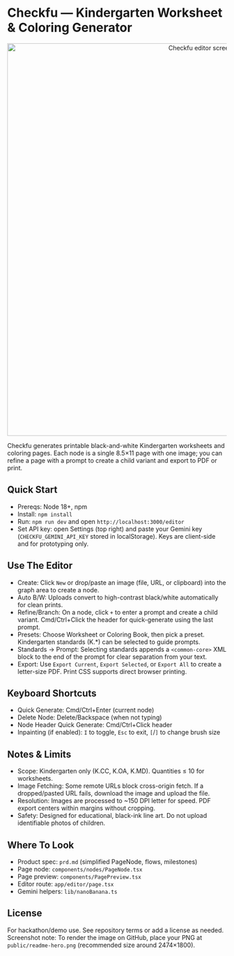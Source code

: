 # Checkfu — Kindergarten Worksheet & Coloring Generator

<p align="center">
  <img src="./public/readme-hero.png" alt="Checkfu editor screenshot" width="900" />
</p>

Checkfu generates printable black-and-white Kindergarten worksheets and coloring pages. Each node is a single 8.5×11 page with one image; you can refine a page with a prompt to create a child variant and export to PDF or print.

## Quick Start

- Prereqs: Node 18+, npm
- Install: `npm install`
- Run: `npm run dev` and open `http://localhost:3000/editor`
- Set API key: open Settings (top right) and paste your Gemini key (`CHECKFU_GEMINI_API_KEY` stored in localStorage). Keys are client-side and for prototyping only.

## Use The Editor

- Create: Click `New` or drop/paste an image (file, URL, or clipboard) into the graph area to create a node.
- Auto B/W: Uploads convert to high-contrast black/white automatically for clean prints.
- Refine/Branch: On a node, click `+` to enter a prompt and create a child variant. Cmd/Ctrl+Click the header for quick-generate using the last prompt.
- Presets: Choose Worksheet or Coloring Book, then pick a preset. Kindergarten standards (K.*) can be selected to guide prompts.
- Standards → Prompt: Selecting standards appends a `<common-core>` XML block to the end of the prompt for clear separation from your text.
- Export: Use `Export Current`, `Export Selected`, or `Export All` to create a letter-size PDF. Print CSS supports direct browser printing.

## Keyboard Shortcuts

- Quick Generate: Cmd/Ctrl+Enter (current node)
- Delete Node: Delete/Backspace (when not typing)
- Node Header Quick Generate: Cmd/Ctrl+Click header
- Inpainting (if enabled): `I` to toggle, `Esc` to exit, `[`/`]` to change brush size

## Notes & Limits

- Scope: Kindergarten only (K.CC, K.OA, K.MD). Quantities ≤ 10 for worksheets.
- Image Fetching: Some remote URLs block cross-origin fetch. If a dropped/pasted URL fails, download the image and upload the file.
- Resolution: Images are processed to ~150 DPI letter for speed. PDF export centers within margins without cropping.
- Safety: Designed for educational, black-ink line art. Do not upload identifiable photos of children.

## Where To Look

- Product spec: `prd.md` (simplified PageNode, flows, milestones)
- Page node: `components/nodes/PageNode.tsx`
- Page preview: `components/PagePreview.tsx`
- Editor route: `app/editor/page.tsx`
- Gemini helpers: `lib/nanoBanana.ts`

## License

For hackathon/demo use. See repository terms or add a license as needed.
Screenshot note: To render the image on GitHub, place your PNG at `public/readme-hero.png` (recommended size around 2474×1800).
